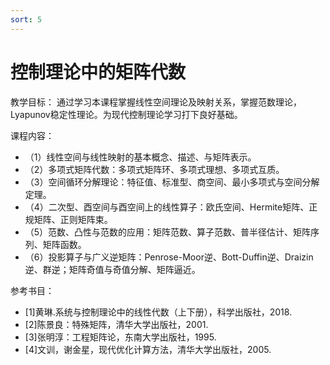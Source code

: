 ```yaml
---
sort: 5
---
```

# 控制理论中的矩阵代数

教学目标：
通过学习本课程掌握线性空间理论及映射关系，掌握范数理论，Lyapunov稳定性理论。为现代控制理论学习打下良好基础。

课程内容：
- （1）线性空间与线性映射的基本概念、描述、与矩阵表示。
- （2）多项式矩阵代数：多项式矩阵环、多项式理想、多项式互质。
- （3）空间循环分解理论：特征值、标准型、商空间、最小多项式与空间分解定理。
- （4）二次型、酉空间与酉空间上的线性算子：欧氏空间、Hermite矩阵、正规矩阵、正则矩阵束。
- （5）范数、凸性与范数的应用：矩阵范数、算子范数、普半径估计、矩阵序列、矩阵函数。
- （6）投影算子与广义逆矩阵：Penrose-Moor逆、Bott-Duffin逆、Draizin逆、群逆；矩阵奇值与奇值分解、矩阵逼近。

参考书目：
- [1]黄琳.系统与控制理论中的线性代数（上下册），科学出版社，2018.
- [2]陈景良：特殊矩阵，清华大学出版社，2001.
- [3]张明淳：工程矩阵论，东南大学出版社，1995.
- [4]文训，谢金星，现代优化计算方法，清华大学出版社，2005.






